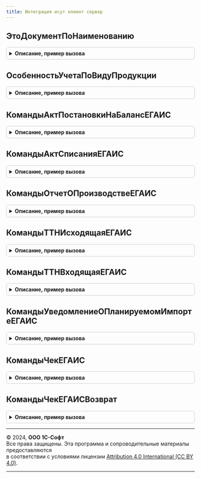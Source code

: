 ```yaml
---
title: Интеграция исут клиент сервер
---
```



## ЭтоДокументПоНаименованию
<details style="margin: 1em 0; padding: 0.5em; border: 1px solid #ccc; border-radius: 6px;">

<summary style="font-weight: bold; cursor: pointer;">Описание, пример вызова</summary>

```bsl

//Определяет соответствие переданного документа проверяемому типу.
//
// Параметры:
//  Контекст - ФормаКлиентскогоПриложения, ДокументСсылка - Контекст для определения типа документа.
//  Имя      - Строка - имя объекта метаданного документа.
//
// Возвращаемое значение:
// 	Булево - это документ.
Функция ЭтоДокументПоНаименованию(Контекст, Имя) Экспорт
```

Пример вызова
```bsl
Результат = ИнтеграцияИСУТКлиентСервер.ЭтоДокументПоНаименованию(Контекст, Имя) 
```
</details>

## ОсобенностьУчетаПоВидуПродукции
<details style="margin: 1em 0; padding: 0.5em; border: 1px solid #ccc; border-radius: 6px;">

<summary style="font-weight: bold; cursor: pointer;">Описание, пример вызова</summary>

```bsl

//Возвращает значение особености учета номенклатуры по переданному виду продукции ИС
//или вид продукции ИС по переданной особенности учета номенклатуры
// Параметры:
//  ОсобенностьУчетаИлиВидПродукции - ПеречислениеСсылка.ОсобенностиУчетаНоменклатуры, ПеречислениеСсылка.ВидыПродукцииИС - особеннсоть учета номенклатуры или вид продукции ИС
// Возвращаемое значение:
//  ПеречислениеСсылка.ВидыПродукцииИС, ПеречислениеСсылка.ОсобенностиУчетаНоменклатуры - вид продукции ИС или особенность учета номенклатуры
//
Функция ОсобенностьУчетаПоВидуПродукции(ОсобенностьУчетаИлиВидПродукции) Экспорт
```

Пример вызова
```bsl
Результат = ИнтеграцияИСУТКлиентСервер.ОсобенностьУчетаПоВидуПродукции(ОсобенностьУчетаИлиВидПродукции) 
```
</details>

## КомандыАктПостановкиНаБалансЕГАИС
<details style="margin: 1em 0; padding: 0.5em; border: 1px solid #ccc; border-radius: 6px;">

<summary style="font-weight: bold; cursor: pointer;">Описание, пример вызова</summary>

```bsl

// Команды ввода выбора основания акта постановки на баланс ЕГАИС.
//
// Параметры:
//  Команды - Массив Из См. ПодключаемыеКомандыИСКлиенСервер.ОписаниеКоманды - Добавляемые на форму команды
Процедура КомандыАктПостановкиНаБалансЕГАИС(Команды) Экспорт
```

Пример вызова
```bsl
ИнтеграцияИСУТКлиентСервер.КомандыАктПостановкиНаБалансЕГАИС(Команды) 
```
</details>

## КомандыАктСписанияЕГАИС
<details style="margin: 1em 0; padding: 0.5em; border: 1px solid #ccc; border-radius: 6px;">

<summary style="font-weight: bold; cursor: pointer;">Описание, пример вызова</summary>

```bsl

// Команды ввода выбора основания акта списания ЕГАИС.
//
// Параметры:
//  Команды - Массив Из См. ПодключаемыеКомандыИСКлиенСервер.ОписаниеКоманды - Добавляемые на форму команды
Процедура КомандыАктСписанияЕГАИС(Команды) Экспорт
```

Пример вызова
```bsl
ИнтеграцияИСУТКлиентСервер.КомандыАктСписанияЕГАИС(Команды) 
```
</details>

## КомандыОтчетОПроизводствеЕГАИС
<details style="margin: 1em 0; padding: 0.5em; border: 1px solid #ccc; border-radius: 6px;">

<summary style="font-weight: bold; cursor: pointer;">Описание, пример вызова</summary>

```bsl

// Команды ввода выбора основания отчета о производстве ЕГАИС.
//
// Параметры:
//  Команды - Массив Из См. ПодключаемыеКомандыИСКлиенСервер.ОписаниеКоманды - Добавляемые на форму команды
Процедура КомандыОтчетОПроизводствеЕГАИС(Команды) Экспорт
```

Пример вызова
```bsl
ИнтеграцияИСУТКлиентСервер.КомандыОтчетОПроизводствеЕГАИС(Команды) 
```
</details>

## КомандыТТНИсходящаяЕГАИС
<details style="margin: 1em 0; padding: 0.5em; border: 1px solid #ccc; border-radius: 6px;">

<summary style="font-weight: bold; cursor: pointer;">Описание, пример вызова</summary>

```bsl

// Команды ввода выбора основания исходящей ТТН ЕГАИС.
//
// Параметры:
//  Команды - Массив Из См. ПодключаемыеКомандыИСКлиенСервер.ОписаниеКоманды - Добавляемые на форму команды
Процедура КомандыТТНИсходящаяЕГАИС(Команды) Экспорт
```

Пример вызова
```bsl
ИнтеграцияИСУТКлиентСервер.КомандыТТНИсходящаяЕГАИС(Команды) 
```
</details>

## КомандыТТНВходящаяЕГАИС
<details style="margin: 1em 0; padding: 0.5em; border: 1px solid #ccc; border-radius: 6px;">

<summary style="font-weight: bold; cursor: pointer;">Описание, пример вызова</summary>

```bsl

// Команды ввода выбора основания входящей ТТН ЕГАИС.
//
// Параметры:
//  Команды - Массив Из См. ПодключаемыеКомандыИСКлиенСервер.ОписаниеКоманды - Добавляемые на форму команды
Процедура КомандыТТНВходящаяЕГАИС(Команды) Экспорт
```

Пример вызова
```bsl
ИнтеграцияИСУТКлиентСервер.КомандыТТНВходящаяЕГАИС(Команды) 
```
</details>

## КомандыУведомлениеОПланируемомИмпортеЕГАИС
<details style="margin: 1em 0; padding: 0.5em; border: 1px solid #ccc; border-radius: 6px;">

<summary style="font-weight: bold; cursor: pointer;">Описание, пример вызова</summary>

```bsl

// Команды ввода выбора основания уведомления о планируемом импорте ЕГАИС.
//
// Параметры:
//  Команды - Массив Из См. ПодключаемыеКомандыИСКлиенСервер.ОписаниеКоманды - Добавляемые на форму команды
Процедура КомандыУведомлениеОПланируемомИмпортеЕГАИС(Команды) Экспорт
```

Пример вызова
```bsl
ИнтеграцияИСУТКлиентСервер.КомандыУведомлениеОПланируемомИмпортеЕГАИС(Команды) 
```
</details>

## КомандыЧекЕГАИС
<details style="margin: 1em 0; padding: 0.5em; border: 1px solid #ccc; border-radius: 6px;">

<summary style="font-weight: bold; cursor: pointer;">Описание, пример вызова</summary>

```bsl

// Команды ввода выбора основания чека ЕГАИС.
//
// Параметры:
//  Команды - Массив Из См. ПодключаемыеКомандыИСКлиенСервер.ОписаниеКоманды - Добавляемые на форму команды
Процедура КомандыЧекЕГАИС(Команды) Экспорт
```

Пример вызова
```bsl
ИнтеграцияИСУТКлиентСервер.КомандыЧекЕГАИС(Команды) 
```
</details>

## КомандыЧекЕГАИСВозврат
<details style="margin: 1em 0; padding: 0.5em; border: 1px solid #ccc; border-radius: 6px;">

<summary style="font-weight: bold; cursor: pointer;">Описание, пример вызова</summary>

```bsl

// Команды ввода выбора основания чека на возврат ЕГАИС.
//
// Параметры:
//  Команды - Массив Из См. ПодключаемыеКомандыИСКлиенСервер.ОписаниеКоманды - Добавляемые на форму команды
Процедура КомандыЧекЕГАИСВозврат(Команды) Экспорт
```

Пример вызова
```bsl
ИнтеграцияИСУТКлиентСервер.КомандыЧекЕГАИСВозврат(Команды) 
```
</details>

---

© 2024, **ООО 1С-Софт**  
Все права защищены. Эта программа и сопроводительные материалы предоставляются  
в соответствии с условиями лицензии [Attribution 4.0 International (CC BY 4.0)](https://creativecommons.org/licenses/by/4.0/legalcode).

---
